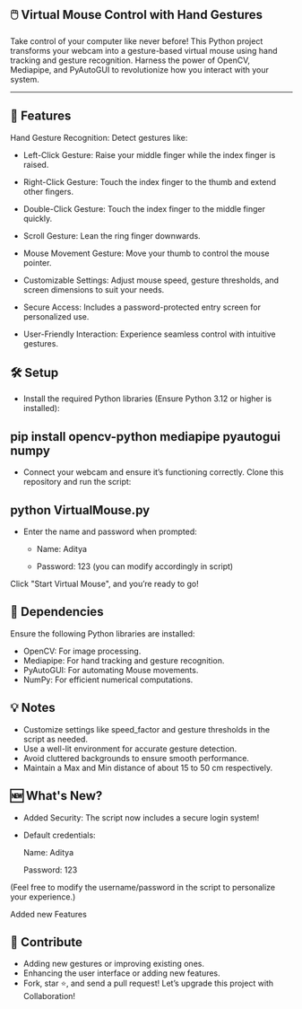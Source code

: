 
🖱️ Virtual Mouse Control with Hand Gestures
--------------------------------------------------------------------------------------------------------------------------------------------------------------------------------
Take control of your computer like never before! This Python project transforms your webcam into a gesture-based virtual mouse using hand tracking and gesture recognition. Harness the power of OpenCV, Mediapipe, and PyAutoGUI to revolutionize how you interact with your system.

_______________________________________________________________________________________________________________________________________________________________________________

🌟 Features
-------------------------------------------------------------------------------------------------------------------------------------------------------------------------------
Hand Gesture Recognition: Detect gestures like:

- Left-Click Gesture: Raise your middle finger while the index finger is raised.
- Right-Click Gesture: Touch the index finger to the thumb and extend other fingers.
- Double-Click Gesture: Touch the index finger to the middle finger quickly.
- Scroll Gesture: Lean the ring finger downwards.
- Mouse Movement Gesture: Move your thumb to control the mouse pointer.

- Customizable Settings: Adjust mouse speed, gesture thresholds, and screen dimensions to suit your needs.
- Secure Access: Includes a password-protected entry screen for personalized use.
- User-Friendly Interaction: Experience seamless control with intuitive gestures.

🛠️ Setup
-------------------------------------------------------------------------------------------------------------------------------------------------------------------------------
- Install the required Python libraries (Ensure Python 3.12 or higher is installed):


pip install opencv-python mediapipe pyautogui numpy    
----------------------------------------------------

- Connect your webcam and ensure it’s functioning correctly.
  Clone this repository and run the script:

python VirtualMouse.py                
----------------------------------------------------
- Enter the name and password when prompted:

   - Name: Aditya

   - Password: 123 (you can modify accordingly in script)

Click "Start Virtual Mouse", and you’re ready to go!


🧰 Dependencies
--------------------------------------------------------------------------------------------------------------------------------------------------------------------------------
Ensure the following Python libraries are installed:

- OpenCV: For image processing.
- Mediapipe: For hand tracking and gesture recognition.
- PyAutoGUI: For automating Mouse movements.
- NumPy: For efficient numerical computations.

💡 Notes
--------------------------------------------------------------------------------------------------------------------------------------------------------------------------------
- Customize settings like speed_factor and gesture thresholds in the script as needed.
- Use a well-lit environment for accurate gesture detection.
- Avoid cluttered backgrounds to ensure smooth performance.
- Maintain a Max and Min distance of about 15 to 50 cm respectively.


🆕 What's New?
--------------------------------------------------------------------------------------------------------------------------------------------------------------------------------
- Added Security: The script now includes a secure login system!

- Default credentials:

  Name: Aditya
  
  Password: 123

(Feel free to modify the username/password in the script to personalize your experience.)

<p>Added new Features 

🥳 Contribute
--------------------------------------------------------------------------------------------------------------------------------------------------------------------------------
- Adding new gestures or improving existing ones.
- Enhancing the user interface or adding new features.
- Fork, star ⭐, and send a pull request! Let’s upgrade this project with Collaboration!
